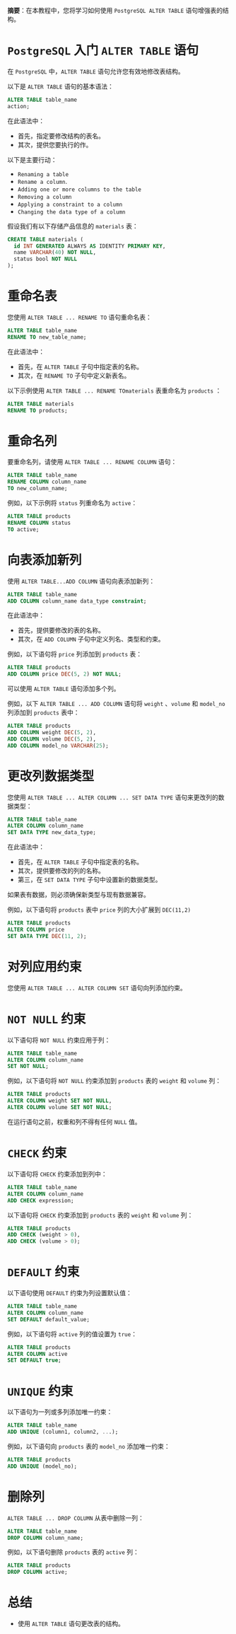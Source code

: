 **摘要**：在本教程中，您将学习如何使用 `PostgreSQL ALTER TABLE` 语句增强表的结构。

# `PostgreSQL` 入门 `ALTER TABLE` 语句

在 `PostgreSQL` 中，`ALTER TABLE` 语句允许您有效地修改表结构。

以下是 `ALTER TABLE` 语句的基本语法：

```sql
ALTER TABLE table_name
action;
```

在此语法中：

- 首先，指定要修改结构的表名。
- 其次，提供您要执行的作。

以下是主要行动：

- `Renaming a table` 
- `Rename a column`.
- `Adding one or more columns to the table` 
- `Removing a column `
- `Applying a constraint to a column`
- `Changing the data type of a column`

假设我们有以下存储产品信息的 `materials` 表：

```sql
CREATE TABLE materials (
  id INT GENERATED ALWAYS AS IDENTITY PRIMARY KEY,
  name VARCHAR(40) NOT NULL,
  status bool NOT NULL
);
```

# 重命名表

您使用 `ALTER TABLE ... RENAME TO` 语句重命名表：

```sql
ALTER TABLE table_name
RENAME TO new_table_name;
```

在此语法中：

- 首先，在 `ALTER TABLE` 子句中指定表的名称。
- 其次，在 `RENAME TO` 子句中定义新表名。

以下示例使用 `ALTER TABLE ... RENAME TOmaterials` 表重命名为 `products` ：

```sql
ALTER TABLE materials
RENAME TO products;
```

# 重命名列

要重命名列，请使用 `ALTER TABLE ... RENAME COLUMN` 语句：

```sql
ALTER TABLE table_name
RENAME COLUMN column_name
TO new_column_name;
```

例如，以下示例将 `status` 列重命名为 `active`：

```sql
ALTER TABLE products
RENAME COLUMN status
TO active;
```

# 向表添加新列

使用 `ALTER TABLE...ADD COLUMN` 语句向表添加新列：

```sql
ALTER TABLE table_name
ADD COLUMN column_name data_type constraint;
```

在此语法中：

- 首先，提供要修改的表的名称。
- 其次，在 `ADD COLUMN` 子句中定义列名、类型和约束。

例如，以下语句将 `price` 列添加到 `products` 表：

```sql
ALTER TABLE products
ADD COLUMN price DEC(5, 2) NOT NULL;
```

可以使用 `ALTER TABLE` 语句添加多个列。

例如，以下 `ALTER TABLE ... ADD COLUMN` 语句将 `weight` 、`volume` 和 `model_no` 列添加到 `products` 表中：

```sql
ALTER TABLE products
ADD COLUMN weight DEC(5, 2),
ADD COLUMN volume DEC(5, 2),
ADD COLUMN model_no VARCHAR(25);
```

# 更改列数据类型

您使用 `ALTER TABLE ... ALTER COLUMN ... SET DATA TYPE` 语句来更改列的数据类型：

```sql
ALTER TABLE table_name
ALTER COLUMN column_name
SET DATA TYPE new_data_type;
```

在此语法中：

- 首先，在 `ALTER TABLE` 子句中指定表的名称。
- 其次，提供要修改的列的名称。
- 第三，在 `SET DATA TYPE` 子句中设置新的数据类型。

如果表有数据，则必须确保新类型与现有数据兼容。

例如，以下语句将 `products` 表中 `price` 列的大小扩展到 `DEC(11,2)`

```sql
ALTER TABLE products
ALTER COLUMN price
SET DATA TYPE DEC(11, 2);
```

# 对列应用约束

您使用 `ALTER TABLE ... ALTER COLUMN SET` 语句向列添加约束。

# `NOT NULL` 约束

以下语句将 `NOT NULL` 约束应用于列：

```sql
ALTER TABLE table_name
ALTER COLUMN column_name
SET NOT NULL;
```

例如，以下语句将 `NOT NULL` 约束添加到 `products` 表的 `weight` 和 `volume` 列：

```sql
ALTER TABLE products
ALTER COLUMN weight SET NOT NULL,
ALTER COLUMN volume SET NOT NULL;
```

在运行语句之前，权重和列不得有任何 `NULL` 值。

# `CHECK` 约束

以下语句将 `CHECK` 约束添加到列中：

```sql
ALTER TABLE table_name
ALTER COLUMN column_name
ADD CHECK expression;
```

以下语句将 `CHECK` 约束添加到 `products` 表的 `weight` 和 `volume` 列：

```sql
ALTER TABLE products
ADD CHECK (weight > 0),
ADD CHECK (volume > 0);
```

# `DEFAULT` 约束

以下语句使用 `DEFAULT` 约束为列设置默认值：

```sql
ALTER TABLE table_name
ALTER COLUMN column_name
SET DEFAULT default_value;
```

例如，以下语句将 `active` 列的值设置为 `true`：

```sql
ALTER TABLE products
ALTER COLUMN active
SET DEFAULT true;
```

# `UNIQUE` 约束

以下语句为一列或多列添加唯一约束：

```sql
ALTER TABLE table_name
ADD UNIQUE (column1, column2, ...);
```

例如，以下语句向 `products` 表的 `model_no` 添加唯一约束：

```sql
ALTER TABLE products
ADD UNIQUE (model_no);
```

# 删除列

`ALTER TABLE ... DROP COLUMN` 从表中删除一列：

```sql
ALTER TABLE table_name
DROP COLUMN column_name;
```

例如，以下语句删除 `products` 表的 `active` 列：

```sql
ALTER TABLE products
DROP COLUMN active;
```

# 总结

- 使用 `ALTER TABLE` 语句更改表的结构。